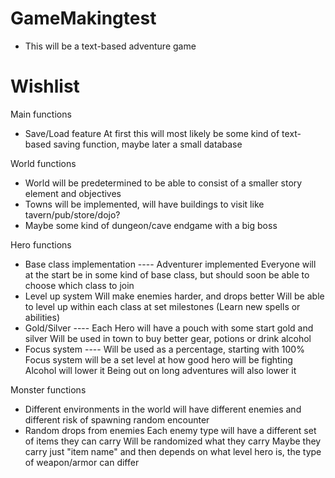 # GameMakingtest

- This will be a text-based adventure game

# Wishlist

Main functions

- Save/Load feature
  At first this will most likely be some kind of text-based saving function, maybe later a small database

World functions

- World will be predetermined to be able to consist of a smaller story element and objectives
- Towns will be implemented, will have buildings to visit like tavern/pub/store/dojo?
- Maybe some kind of dungeon/cave endgame with a big boss

Hero functions

- Base class implementation ---- Adventurer implemented
  Everyone will at the start be in some kind of base class, but should soon be able to choose which class to join
- Level up system
  Will make enemies harder, and drops better
  Will be able to level up within each class at set milestones (Learn new spells or abilities)
- Gold/Silver ---- Each Hero will have a pouch with some start gold and silver
  Will be used in town to buy better gear, potions or drink alcohol
- Focus system ---- Will be used as a percentage, starting with 100%
  Focus system will be a set level at how good hero will be fighting
  Alcohol will lower it
  Being out on long adventures will also lower it

Monster functions

- Different environments in the world will have different enemies and different risk of spawning random encounter
- Random drops from enemies
  Each enemy type will have a different set of items they can carry
  Will be randomized what they carry
  Maybe they carry just "item name" and then depends on what level hero is, the type of weapon/armor can differ
